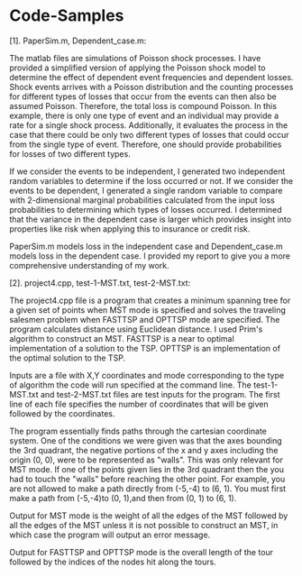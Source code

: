 # Code-Samples

[1]. PaperSim.m, Dependent_case.m:

The matlab files are simulations of Poisson shock processes. I have provided a simplified version of applying the Poisson shock model to determine the effect of dependent event frequencies and dependent losses. Shock events arrives with a Poisson distribution and the counting processes for different types of losses that occur from the events can then also be assumed Poisson. Therefore, the total loss is compound Poisson.  In this example, there is only one type of event and an individual may provide a rate for a single shock process. Additionally, it evaluates the process in the case that there could be only two different types of losses that could occur from the single type of event. Therefore, one should provide probabilities for losses of two different types.

If we consider the events to be independent, I generated two independent random variables to determine if the loss occurred or not. If we consider the events to be dependent, I generated a single random variable to compare with 2-dimensional marginal probabilities calculated from the input loss probabilities to determining which types of losses occurred.
I determined that the variance in the dependent case is larger which provides insight into properties like risk when applying this to insurance or credit risk.

PaperSim.m models loss in the independent case and Dependent_case.m models loss in the dependent case. I provided my report to give you a more comprehensive understanding of my work.

[2]. project4.cpp, test-1-MST.txt, test-2-MST.txt:

The project4.cpp file is a program that creates a minimum spanning tree for a given set of points when MST mode is specified and solves the traveling salesmen problem when FASTTSP and OPTTSP mode are specified. The program calculates distance using Euclidean distance. I used Prim's algorithm to construct an MST. FASTTSP is a near to optimal implementation of a solution to the TSP. OPTTSP is an implementation of the optimal solution to the TSP.

Inputs are a file with X,Y coordinates and mode corresponding to the type of algorithm the code will run specified at the command line. The test-1-MST.txt and test-2-MST.txt files are test inputs for the program. The first line of each file specifies the number of coordinates that will be given followed by the coordinates. 

The program essentially finds paths through the cartesian coordinate system. One of the conditions we were given was that the axes bounding the 3rd quadrant, the negative portions of the x and y axes including the origin (0, 0), were to be represented as "walls". This was only relevant for MST mode. If one of the points given lies in the 3rd quadrant then the you had to touch the "walls" before reaching the other point. For example, you are not allowed to make a path directly from (-5,-4)
to (6, 1). You must first make a path from (-5,-4)to (0, 1),and then from (0, 1) to (6, 1).

Output for MST mode is the weight of all the edges of the MST followed by all the edges of the MST unless it is not possible to construct an MST, in which case the program will output an error message.

Output for FASTTSP and OPTTSP mode is the overall length of the tour followed by the indices of the nodes hit along the tours.
